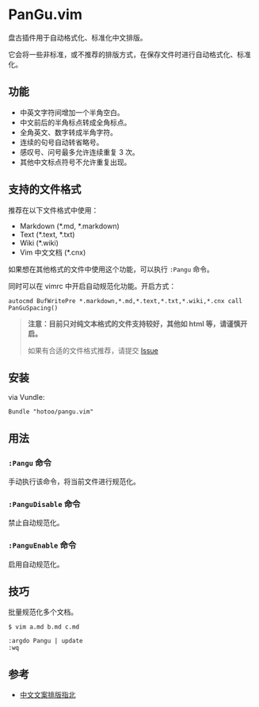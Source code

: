 
# PanGu.vim

盘古插件用于自动格式化、标准化中文排版。

它会将一些非标准，或不推荐的排版方式，在保存文件时进行自动格式化、标准化。

## 功能

* 中英文字符间增加一个半角空白。
* 中文前后的半角标点转成全角标点。
* 全角英文、数字转成半角字符。
* 连续的句号自动转省略号。
* 感叹号、问号最多允许连续重复 3 次。
* 其他中文标点符号不允许重复出现。

## 支持的文件格式

推荐在以下文件格式中使用：

* Markdown (*.md, *.markdown)
* Text (*.text, *.txt)
* Wiki (*.wiki)
* Vim 中文文档 (*.cnx)

如果想在其他格式的文件中使用这个功能，可以执行 `:Pangu` 命令。

同时可以在 vimrc 中开启自动规范化功能。开启方式：

```viml
autocmd BufWritePre *.markdown,*.md,*.text,*.txt,*.wiki,*.cnx call PanGuSpacing()
```

> **注意：目前只对纯文本格式的文件支持较好，其他如 html 等，请谨慎开启。**
>
> 如果有合适的文件格式推荐，请提交 [Issue](https://github.com/hotoo/pangu.vim/issues)

## 安装

via Vundle:

```
Bundle "hotoo/pangu.vim"
```

## 用法

### `:Pangu` 命令

手动执行该命令，将当前文件进行规范化。

### `:PanguDisable` 命令

禁止自动规范化。

### `:PanguEnable` 命令

启用自动规范化。

## 技巧

批量规范化多个文档。

```
$ vim a.md b.md c.md

:argdo Pangu | update
:wq
```

## 参考

* [中文文案排版指北](https://github.com/sparanoid/chinese-copywriting-guidelines)
